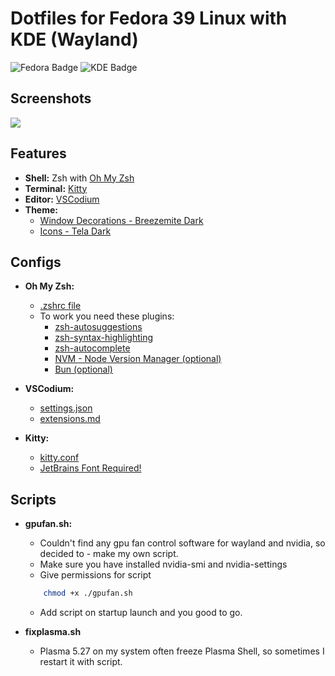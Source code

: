 # Dotfiles for Fedora 39 Linux with KDE (Wayland)

![Fedora Badge](https://img.shields.io/badge/Fedora-51A2DA?logo=fedora&logoColor=fff&style=for-the-badge) 
![KDE Badge](https://img.shields.io/badge/KDE-1D99F3?logo=kde&logoColor=fff&style=for-the-badge)

## Screenshots

<img src="https://i.imgur.com/OYaxfQE.jpeg">

## Features

- **Shell:** Zsh with [Oh My Zsh](https://ohmyz.sh/)
- **Terminal:** [Kitty](https://github.com/kovidgoyal/kitty)
- **Editor:** [VSCodium](https://vscodium.com/)
- **Theme:** 
    - [Window Decorations - Breezemite Dark](https://store.kde.org/p/1169286)
    - [Icons - Tela Dark](https://store.kde.org/p/1279924)

## Configs

- **Oh My Zsh:** 
    - [.zshrc file](./.zshrc)
    - To work you need these plugins:
        - [zsh-autosuggestions](https://github.com/zsh-users/zsh-autosuggestions/blob/master/INSTALL.md)
        - [zsh-syntax-highlighting](https://github.com/zsh-users/zsh-syntax-highlighting/blob/master/INSTALL.md)
        - [zsh-autocomplete](https://gist.github.com/n1snt/454b879b8f0b7995740ae04c5fb5b7df#install-plugins)
        - [NVM - Node Version Manager (optional)](https://github.com/nvm-sh/nvm?tab=readme-ov-file#installing-and-updating)
        - [Bun (optional)](https://bun.sh/)

- **VSCodium:**
    - [settings.json](./codium/settings.json)
    - [extensions.md](./codium/extensions.md)
    
- **Kitty:**
    - [kitty.conf](./kitty/kitty.conf)
    - [JetBrains Font Required!](https://github.com/ryanoasis/nerd-fonts/releases/download/v3.1.1/JetBrainsMono.zip)

## Scripts

- **gpufan.sh:** 
    - Couldn't find any gpu fan control software for wayland and nvidia, so decided to -  make my own script. 
    - Make sure you have installed nvidia-smi and nvidia-settings
    - Give permissions for script
    ```bash
        chmod +x ./gpufan.sh
    ```
    - Add script on startup launch and you good to go.

- **fixplasma.sh** 
    - Plasma 5.27 on my system often freeze Plasma Shell, so sometimes I restart it with script.

